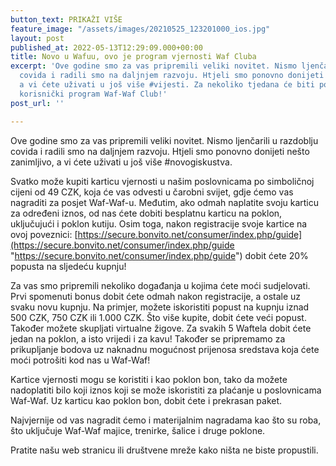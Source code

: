 ```yaml
---
button_text: PRIKAŽI VIŠE
feature_image: "/assets/images/20210525_123201000_ios.jpg"
layout: post
published_at: 2022-05-13T12:29:09.000+00:00
title: Novo u Wafuu, ovo je program vjernosti Waf Cluba
excerpt: 'Ove godine smo za vas pripremili veliki novitet. Nismo ljenčarili u razdoblju
  covida i radili smo na daljnjem razvoju. Htjeli smo ponovno donijeti nešto zanimljivo,
  a vi ćete uživati ​​u još više #vijesti. Za nekoliko tjedana će biti pokrenut novi
  korisnički program Waf-Waf Club!'
post_url: ''

---
```

Ove godine smo za vas pripremili veliki novitet. Nismo ljenčarili u razdoblju covida i radili smo na daljnjem razvoju. Htjeli smo ponovno donijeti nešto zanimljivo, a vi ćete uživati ​​u još više #novogiskustva.

Svatko može kupiti karticu vjernosti u našim poslovnicama po simboličnoj cijeni od 49 CZK, koja će vas odvesti u čarobni svijet, gdje ćemo vas nagraditi za posjet Waf-Waf-u. Međutim, ako odmah naplatite svoju karticu za određeni iznos, od nas ćete dobiti besplatnu karticu na poklon, uključujući i poklon kutiju. Osim toga, nakon registracije svoje kartice na ovoj poveznici: [https://secure.bonvito.net/consumer/index.php/guide](https://secure.bonvito.net/consumer/index.php/guide "https://secure.bonvito.net/consumer/index.php/guide") dobit ćete 20% popusta na sljedeću kupnju!

Za vas smo pripremili nekoliko događanja u kojima ćete moći sudjelovati. Prvi spomenuti bonus dobit ćete odmah nakon registracije, a ostale uz svaku novu kupnju. Na primjer, možete iskoristiti popust na kupnju iznad 500 CZK, 750 CZK ili 1.000 CZK. Što više kupite, dobit ćete veći popust. Također možete skupljati virtualne žigove. Za svakih 5 Waftela dobit ćete jedan na poklon, a isto vrijedi i za kavu! Također se pripremamo za prikupljanje bodova uz naknadnu mogućnost prijenosa sredstava koja ćete moći potrošiti kod nas u Waf-Waf!

Kartice vjernosti mogu se koristiti i kao poklon bon, tako da možete nadoplatiti bilo koji iznos koji se može iskoristiti za plaćanje u poslovnicama Waf-Waf. Uz karticu kao poklon bon, dobit ćete i prekrasan paket.

Najvjernije od vas nagradit ćemo i materijalnim nagradama kao što su roba, što uključuje Waf-Waf majice, trenirke, šalice i druge poklone.

Pratite našu web stranicu ili društvene mreže kako ništa ne biste propustili.